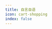 ```yaml
---
title: 自言自语
icon: cart-shopping
index: false
---
```


<script src="https://code.tidio.co/5exjv41lwgi4xyim6eiweqeyyjjwlvk5.js" async></script>